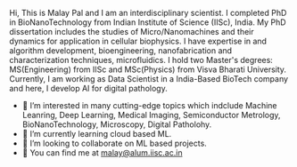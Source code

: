 Hi, This is Malay Pal and I am an interdisciplinary scientist.
I completed PhD in BioNanoTechnology from Indian Institute of Science (IISc), India. My PhD dissertation includes the studies of Micro/Nanomachines and their dynamics for application in cellular biophysics. I have expertise in  and algorithm development, bioengineering, nanofabrication and characterization techniques, microfluidics. I hold two Master's degrees: MS(Engineering) from IISc and MSc(Physics) from Visva Bharati University. Currently, I am working as Data Scientist in a India-Based BioTech company and here, I develop AI for digital pathology. 

- 👀 I’m interested in many cutting-edge topics which indclude Machine Leanring, Deep Learning, Medical Imaging, Semiconductor Metrology, BioNanoTechnology, Microscopy, Digital Patholohy. 
- 👀 I’m currently learning cloud based ML. 
- 👀 I’m looking to collaborate on ML based projects. 
- 👀 You can find me at malay@alum.iisc.ac.in

<!---
malay-pal/malay-pal is a ✨ special ✨ repository because its `README.md` (this file) appears on your GitHub profile.
You can click the Preview link to take a look at your changes.
--->
